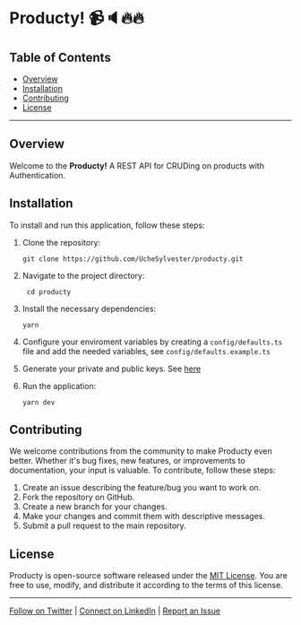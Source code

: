 # Producty! 📹🔈🔥🔥

## Table of Contents

- [Overview](#overview)
- [Installation](#installation)
- [Contributing](#contributing)
- [License](#license)

---

## Overview

Welcome to the **Producty!** A REST API for CRUDing on products with Authentication.


## Installation

To install and run this application, follow these steps:

1. Clone the repository:
   ```
   git clone https://github.com/UcheSylvester/producty.git
   ```
2. Navigate to the project directory:
   ```
    cd producty
   ```

3. Install the necessary dependencies:
   ```
   yarn
   ```

4. Configure your enviroment variables by creating a `config/defaults.ts` file and add the needed variables, see `config/defaults.example.ts`

5. Generate your private and public keys. See [here](https://gist.github.com/ygotthilf/baa58da5c3dd1f69fae9)

5. Run the application:
   ```
   yarn dev
   ```

## Contributing

We welcome contributions from the community to make Producty even better. Whether it's bug fixes, new features, or improvements to documentation, your input is valuable. To contribute, follow these steps:

1. Create an issue describing the feature/bug you want to work on.
2. Fork the repository on GitHub.
3. Create a new branch for your changes.
4. Make your changes and commit them with descriptive messages.
5. Submit a pull request to the main repository.

## License

Producty is open-source software released under the [MIT License](LICENSE). You are free to use, modify, and distribute it according to the terms of this license.

---

[Follow on Twitter](https://twitter.com/ucylvester) | [Connect on LinkedIn](https://www.linkedin.com/in/uchenna-okoro/) | [Report an Issue](https://github.com/UcheSylvester/Producty/issues)
